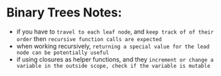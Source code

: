 # Binary Trees Notes:

- if you have to `travel to each leaf node`, and `keep track of of their order` then `recursive function calls are expected`
- when working recursively, `returning a special value for the lead node can be potentially useful`
- if using closures as helper functions, and they `increment or change a variable in the outside scope, check if the variable is mutable`